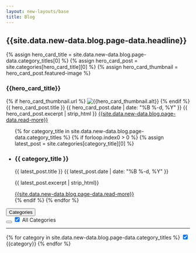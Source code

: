 ```yaml
---
layout: new-layouts/base
title: Blog
---
```


<div class="blog">
  <div class="blog-swoop"></div>
  <div class="section blog-featured-grid">
    <div class="content">
      <h2 class="blog-featured-grid-headline">{{site.data.new-data.blog.page-data.headline}}</h2>
      {% assign hero_card_title = site.data.new-data.blog.page-data.category_titles[0] %}
      {% assign hero_card_post = site.categories[hero_card_title][0] %}
      {% assign hero_card_thumbnail = hero_card_post.featured-image %}
      <h3 class="blog-featured-grid-category-headline">{{hero_card_title}}</h3>
      <div class="blog-featured-hero-card {% if hero_card_thumbnail.url %} blog-featured-hero-card-with-image {% endif %}">
        {% if hero_card_thumbnail.url %}
          <img class="blog-featured-hero-card-image" src="{{ hero_card_thumbnail.url }}" alt="{{hero_card_thumbnail.alt}}" />
        {% endif %}
        <span class="blog-title">{{ hero_card_post.title }}</span>
        <time class="blog-date body-copy" pubdate datetime="{{ hero_card_post.date | date_to_xmlschema }}">{{ hero_card_post.date | date: "%B %-d, %Y" }}</time>
        <span class="blog-excerpt body-copy">{{ hero_card_post.excerpt | strip_html }}</span>
        <a class="blog-post-cta body-copy" href="{{ hero_card_post.url }}">{{site.data.new-data.blog.page-data.read-more}}</a>
      </div>
      <ul class="blog-featured-category-posts">
        {% for category_title in site.data.new-data.blog.page-data.category_titles %}
          {% if forloop.index0 > 0 %}
            {% assign latest_post = site.categories[category_title][0] %}
              <li>
                <h3 class="blog-featured-grid-category-headline">{{ category_title }}</h3>
                  <!-- <a class="news-item-link" href="{{ latest_post.url }}"> -->
                    <div class="blog-featured-category-post">
                        <span class="blog-title">{{ latest_post.title }}</span>
                        <time  class="blog-date body-copy" pubdate datetime="{{ latest_post.date | date_to_xmlschema }}">{{ latest_post.date | date: "%B %-d, %Y" }}</time>
                        <p class="blog-excerpt body-copy">{{ latest_post.excerpt | strip_html}}</p>
                        <a class="blog-post-cta" href="{{ latest_post.url }}">{{site.data.new-data.blog.page-data.read-more}}</a>
                    </div>
                  <!-- </a> -->
              </li>
          {% endif %}
        {% endfor %}
      </ul>
    </div>
  </div>
  <section class="blogs-and-filter-wrapper content">
    <div class="dropdown blogs-filter">
      <button class="dropdown-toggle" aria-haspopup="true" aria-expanded="false" aria-controls="dropdown-menu">
        <span class="body-copy>">Categories</span>
        <span class="dropdown-toggle-arrow"></span>
      </button>
      <div class="dropdown-menu" role="menu">
        <div class="dropdown-header">
           <button class="dropdown-close" aria-label="Close"></button>
           <label>
            <input name="select-all" class="select-all" type="checkbox" value="select-all" checked="true">
            <span class="checkbox-symbol"></span> <span class="dropdown-filter-text">All Categories</span>
          </label>
        </div>
        <hr>
        {% for category in site.data.new-data.blog.page-data.category_titles %}
          <label 
          class="dropdown-filters" 
            >
          <input name="{{category}}" class="category-filter" type="checkbox" value="{{category}}" checked>
           <span class="check-symbol"></span> <span class="checkbox-symbol"></span> <span class="dropdown-filter-text">{{category}}</span>
          </label>
        {% endfor %}
    </div>
    </div>
    <div class="blogs-wrapper"></div>
    <script type="application/json" id="post-data">
      [{% for post in site.posts %}
          {
            "id": "{{ post.id | escape }}",
            "title": "{{ post.title | escape }}",
            "categories": {{ post.categories | jsonify }},
            "url": "{{ post.url | escape }}",
            "date": "{{ post.date | date: "%B %-d, %Y" }}",
            "excerpt": "{{ post.excerpt | strip_html | strip_newlines | escape }}"{% if post.featured-image %},
            "image-url": "{{ post.featured-image.url | escape }}", 
            "image-alt": "{{ post.featured-image.alt }}"
            {% endif %}
          }{% if forloop.last == false %},{% endif %}{% endfor %}]
    </script>
  </section>
</div>
